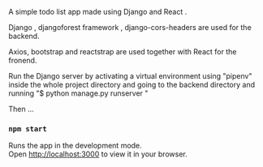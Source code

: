A simple todo  list app made using Django and React .


Django , djangoforest framework , django-cors-headers  are used for the backend.

Axios, bootstrap and reactstrap are used together with React for the fronend.

Run the Django server by activating a virtual environment using "pipenv" inside the whole project directory and going to the backend directory and running "$ python manage.py runserver "

Then ...


### `npm start`

Runs the app in the development mode.\
Open [http://localhost:3000](http://localhost:3000) to view it in your browser.

